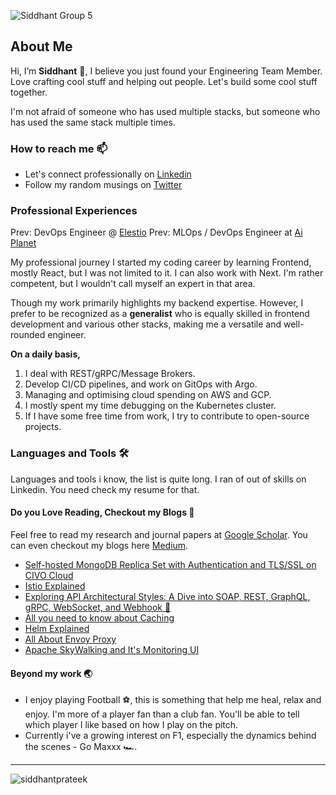 
![Siddhant Group 5](https://github.com/siddhantprateek/siddhantprateek/assets/43869046/46838ac0-7bb8-4ea3-9c4a-6cdb0895435f)

## About Me

Hi, I’m **Siddhant** 🤙, I believe you just found your Engineering Team Member. Love crafting cool stuff and helping out people. Let's build some cool stuff together. 

I'm not afraid of someone who has used multiple stacks, but someone who has used the same stack multiple times.
<!-- ![68889-deliverame-app](https://user-images.githubusercontent.com/43869046/126028403-244771ba-f18a-46a9-a557-bafc0d2bd313.gif) -->
<!-- <img src="https://user-images.githubusercontent.com/43869046/126028403-244771ba-f18a-46a9-a557-bafc0d2bd313.gif" align="left" height="500vh"> -->

### How to reach me 📫
<!-- Socials Links and Badges -->
* Let's connect professionally on [Linkedin](https://www.linkedin.com/in/siddhantprateek/)
* Follow my random musings on [Twitter](https://twitter.com/siddhantprateek) 

### Professional Experiences

Prev: DevOps Engineer @ [Elestio](https://elest.io/)
Prev: MLOps / DevOps Engineer at [Ai Planet](https://github.com/aiplanethub)

My professional journey I started my coding career by learning Frontend, mostly React, but I was not limited to it. I can also work with Next. 
I'm rather competent, but I wouldn't call myself an expert in that area. 

Though my work primarily highlights my backend expertise. However, I prefer to be recognized as a **generalist** who is equally skilled in frontend development and various other stacks, making me a versatile and well-rounded engineer.

**On a daily basis,**
1. I deal with REST/gRPC/Message Brokers.
2. Develop CI/CD pipelines, and work on GitOps with Argo.
3. Managing and optimising cloud spending on AWS and GCP.
4. I mostly spent my time debugging on the Kubernetes cluster.
5. If I have some free time from work, I try to contribute to open-source projects.


<!-- Language and Tools -->
### Languages and Tools 🛠️

Languages and tools i know, the list is quite long. I ran of out of skills on Linkedin. You need check my resume for that.


#### Do you Love Reading, Checkout my Blogs 🔖

Feel free to read my research and journal papers at [Google Scholar](https://scholar.google.co.in/citations?hl=en&user=vRqjpscAAAAJ). You can even checkout my blogs here [Medium](https://medium.com/@siddhantprateek/).

- [Self-hosted MongoDB Replica Set with Authentication and TLS/SSL on CIVO Cloud](https://medium.com/@siddhantprateek/setting-up-a-mongodb-replica-set-with-authentication-and-tls-ssl-on-civo-cloud-202dca66ed5d)
- [Istio Explained](https://medium.com/@siddhantprateek/istio-a-step-by-step-guide-to-setting-up-istio-argocd-on-civo-cloud-and-resolving-dns-on-2eeab43a14bd)
- [Exploring API Architectural Styles: A Dive into SOAP, REST, GraphQL, gRPC, WebSocket, and Webhook 🚀](https://medium.com/@siddhantprateek/exploring-api-architectural-styles-a-dive-into-soap-rest-graphql-grpc-websocket-and-webhook-de740700e68d)
- [All you need to know about Caching](https://medium.com/@siddhantprateek/all-you-need-to-know-about-caching-f22b566f0376)
- [Helm Explained](https://medium.com/@siddhantprateek/helm-explained-d950d90c6136)
- [All About Envoy Proxy](https://siddhantprateek.space/all-about-envoy-proxy)
- [Apache SkyWalking and It's Monitoring UI](https://blog.goupaz.com/posts/post07/apache-skywalking-and-its-monitoring-ui/)

#### Beyond my work 🌏

- I enjoy playing Football ⚽️, this is something that help me heal, relax and enjoy. I'm more of a player fan than a club fan. You'll be able to tell which player I like based on how I play on the pitch.
- Currently i've a growing interest on F1, especially the dynamics behind the scenes - Go Maxxx 🏎️.


---

<p align="left"> <img src="https://komarev.com/ghpvc/?username=siddhantprateek&label=Profile%20views&color=0e75b6&style=flat" alt="siddhantprateek" /> </p>

